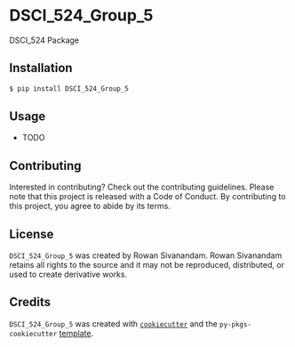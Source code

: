 # DSCI_524_Group_5

DSCI_524 Package

## Installation

```bash
$ pip install DSCI_524_Group_5
```

## Usage

- TODO

## Contributing

Interested in contributing? Check out the contributing guidelines. Please note that this project is released with a Code of Conduct. By contributing to this project, you agree to abide by its terms.

## License

`DSCI_524_Group_5` was created by Rowan Sivanandam. Rowan Sivanandam retains all rights to the source and it may not be reproduced, distributed, or used to create derivative works.

## Credits

`DSCI_524_Group_5` was created with [`cookiecutter`](https://cookiecutter.readthedocs.io/en/latest/) and the `py-pkgs-cookiecutter` [template](https://github.com/py-pkgs/py-pkgs-cookiecutter).
